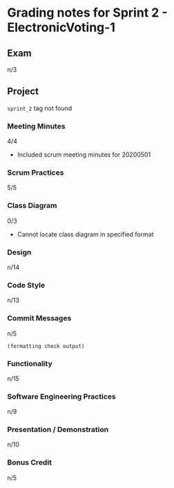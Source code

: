 #   Grading notes for Sprint 2 - ElectronicVoting-1

##  Exam

n/3

##  Project

`sprint_2` tag not found

### Meeting Minutes

4/4

-   Included scrum meeting minutes for 20200501

### Scrum Practices

5/5

### Class Diagram

0/3

-   Cannot locate class diagram in specified format

### Design

n/14

### Code Style

n/13

### Commit Messages

n/5

```
(formatting check output)
```

### Functionality

n/15

### Software Engineering Practices

n/9

### Presentation / Demonstration

n/10

### Bonus Credit

n/5

